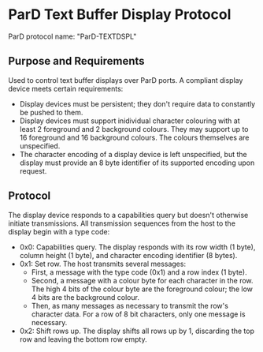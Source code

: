 # ParD Text Buffer Display Protocol
ParD protocol name: "ParD-TEXTDSPL"

## Purpose and Requirements
Used to control text buffer displays over ParD ports. A compliant display device meets certain requirements:
- Display devices must be persistent; they don't require data to constantly be pushed to them.
- Display devices must support inidividual character colouring with at least 2 foreground and 2 background colours. They may support up to 16 foreground and 16 background colours. The colours themselves are unspecified.
- The character encoding of a display device is left unspecified, but the display must provide an 8 byte identifier of its supported encoding upon request.

## Protocol
The display device responds to a capabilities query but doesn't otherwise initiate transmissions. All transmission sequences from the host to the display begin with a type code:
- 0x0: Capabilities query. The display responds with its row width (1 byte), column height (1 byte), and character encoding identifier (8 bytes).
- 0x1: Set row. The host transmits several messages:
  - First, a message with the type code (0x1) and a row index (1 byte).
  - Second, a message with a colour byte for each character in the row. The high 4 bits of the colour byte are the foreground colour; the low 4 bits are the background colour.
  - Then, as many messages as necessary to transmit the row's character data. For a row of 8 bit characters, only one message is necessary.
- 0x2: Shift rows up. The display shifts all rows up by 1, discarding the top row and leaving the bottom row empty.
